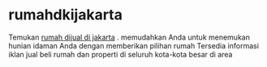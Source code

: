 # rumahdkijakarta
Temukan <a href="https://rumah.jualcepat.net/daerah/dki-jakarta/">rumah dijual di jakarta</a> . memudahkan Anda untuk menemukan hunian idaman Anda dengan memberikan pilihan rumah Tersedia informasi iklan jual beli rumah dan properti di seluruh kota-kota besar di area

